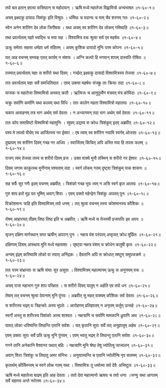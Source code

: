 तपो बल हतान् ज्ञात्वा वासिष्ठान् स महोदयान् ।
ऋषि मध्ये महातेजा विह्वामित्रो अभ्यभाषत ॥१-६०-१॥

अयम् इक्ष्वाकु दायादः त्रिशंकुः इति विश्रुतः ।
धर्मिष्ठः च वदान्यः च माम् चैव शरणम् गतः ॥१-६०-२॥

स्वेन अनेन शरीरेण देव लोक जिगीषया ।
यथा अयम् स्व शरीरेण देव लोकम् गमिष्यति ॥१-६०-३॥

तथा प्रवर्त्यताम् यज्ञो भवद्भिः च मया सह ।
विश्वामित्र वचः श्रुत्वा सर्व एव महर्षयः ॥१-६०-४॥

ऊचुः समेताः सहसा धर्मज्ञा धर्म संहितम् ।
अयम् कुशिक दायादो मुनिः परम कोपनः ॥१-६०-५॥

यत् आह वचनम् सम्यक् एतत् कार्यम् न संशयः ।
अग्नि कल्पो हि भगवान् शापम् दास्यति रोषितः ॥१-६०-६॥

तस्मात् प्रवर्त्यताम् यज्ञः स शरीरो यथा दिवम् ।
गच्छेत् इक्ष्वाकु दायादो विश्वामित्रस्य तेजसा ॥१-६०-७॥

ततः प्रवर्त्यताम् यज्ञः सर्वे समधितिष्ठत ।
एवम् उक्त्वा महर्षयः संजह्रुः ताः क्रियाः तदा ॥१-६०-८॥

याजकः च महातेजा विश्वामित्रो अभवत् क्रतौ ।
ऋत्विजः च आनुपूर्व्येण मंत्रवत् मंत्र कोविदाः ॥१-६०-९॥

चक्रुः सर्वाणि कर्माणि यथा कल्पम् यथा विधि ।
ततः कालेन महता विश्वामित्रो महातपाः ॥१-६०-१०॥

चकार आवाहनम् तत्र भाग अर्थम् सर्व देवताः ।
न अभ्यागमन् तदा भाग अर्थम् सर्व देवताः ॥१-६०-११॥

ततः कोप समाविष्टो विश्वमित्रो महामुनिः ।
स्रुवम् उद्यम्य स क्रोधः त्रिशंकुम् इदम् अब्रवीत् ॥१-६०-१२॥

पश्य मे तपसो वीर्यम् स्व आर्जितस्य नर ईश्वर ।
एष त्वाम् स्व शरीरेण नयामि स्वर्गम् ओजसा ॥१-६०-१३॥

दुष्प्रापम् स्व शरीरेण दिवम् गच्छ नर अधिप ।
स्वार्जितम् किंचित् अपि अस्ति मया हि तपसः फलम् ॥१-६०-१४॥

राजन् त्वम् तेजसा तस्य स शरीरो दिवम् व्रज ।
उक्त वाक्ये मुनौ तस्मिन् स शरीरो नर ईश्वरः ॥१-६०-१५॥

दिवम् जगाम काकुत्स्थ मुनीनाम् पश्यताम् तदा ।
स्वर्ग लोकम् गतम् दृष्ट्वा त्रिशंकुम् पाक शासनः ॥१-६०-१६॥

सह सर्वैः सुर गणैः इदम् वचनम् अब्रवीत् ।
त्रिशंको गच्छ भूयः त्वम् न असि स्वर्ग कृत आलयः ॥१-६०-१७॥

गुरु शाप हतो मूढ पत भूमिम् अवाग् शिराः ।
एवम् उक्तो महेन्द्रेण त्रिशंकुः अपतत् पुनः ॥१-६०-१८॥

विक्रोशमानः त्राहि इति विश्वामित्रम् तपो धनम् ।
तत् श्रुत्वा वचनम् तस्य क्रोशमानस्य कौशिकः ॥१-६०-१९॥

रोषम् आहारयत् तीव्रम् तिष्ठ तिष्ठ इति च अब्रवीत् ।
ऋषि मध्ये स तेजस्वी प्रजापतिः इव अपरः ॥१-६०-२०॥

सृजन् दक्षिण मार्गस्थान् सप्त ऋषीन् अपरान् पुनः ।
नक्षत्र वंश परंपरम् असृजत् क्रोध मूर्छितः ॥१-६०-२१॥

दक्षिणाम् दिशम् आस्थाय मुनि मध्ये महायशाः ।
सृष्ट्वा नक्षत्र वंशम् च क्रोधेन कलुषी कृतः ॥१-६०-२२॥

अन्यम् इंद्रम् करिष्यामि लोको वा स्यात् अनिंद्रकः ।
दैवतानि अपि स क्रोधात् स्रष्टुम् समुपचक्रमे ॥१-६०-२३॥

ततः परम संभ्रान्ताः स ऋषि संघाः सुर असुराः ।
विश्वामित्रम् महात्मानम् ऊचुः स अनुनयम् वचः ॥१-६०-२४॥

अयम् राजा महाभाग गुरु शाप परिक्षतः ।
स शरीरो दिवम् यातुम् न अर्हति एव तपो धन ॥१-६०-२५॥

तेषाम् तत् वचनम् श्रुत्वा देवानाम् मुनि पुंगवः ।
अब्रवीत् सु महत् वाक्यम् कौशिकः सर्व देवताः ॥१-६०-२६॥

स शरीरस्य भद्रम् वः त्रिहन्कोः अस्य भूपतेः ।
आरोहणम् प्रतिज्ञातम् न अनृतम् कर्तुम् उत्सहे ॥१-६०-२७॥

स्वर्गो अस्तु स शरीरस्य त्रिशंकोः अस्य शाश्वतः ।
नक्षत्राणि च सर्वाणि मामकानि ध्रुवाणि अथ ॥१-६०-२८॥

यावत् लोका धरिष्यन्ति तिष्ठन्ति एतानि सर्वशः ।
यत् कृतानि सुराः सर्वे तत् अनुज्ञातुम् अर्हथ ॥१-६०-२९॥

एवम् उक्ताः सुराः सर्वे प्रति ऊचुः मुनि पुंगवम् ।
एवम् भवतु भद्रम् ते तिष्ठन्तु एतानि सर्वशः ॥१-६०-३०॥

गगने तानि अनेकानि वैश्वानर पथात् बहिः ।
नक्षत्राणि मुनि श्रेष्ठ तेषु ज्योतिःषु जाज्वलन् ॥१-६०-३१॥

अवाग् शिराः त्रिशंकुः च तिष्ठतु अमर संनिभः ।
अनुयास्यन्ति च एतानि ज्योतीन्षि नृप सत्तमम् ॥१-६०-३२॥

कृतार्थम् कीर्तिमन्तम् च स्वर्ग लोक गतम् यथा ।
विश्वामित्रः तु धर्मात्मा सर्व देवैः अभिष्टुतः ॥१-६०-३३॥

ऋषि मध्ये महातेजा बाढम् इति आह देवताः ।
ततो देवा महात्मानो ऋषयः च तपो धनाः ।जग्मुः यथा आगतम् सर्वे यज्ञस्य अन्ते नरोत्तम ॥१-६०-३४॥


